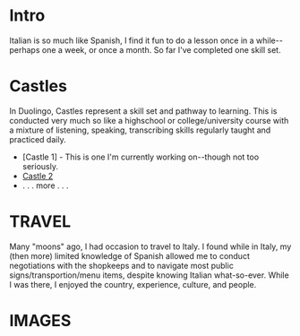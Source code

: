 # Intro
Italian is so much like Spanish, I find it fun to do a lesson once in a while--perhaps one a week, or once a month.  So far I've completed one skill set. 

# Castles 
In Duolingo, Castles represent a skill set and pathway to learning.  This is conducted very much so like a highschool or college/university course with a mixture of listening, speaking, transcribing skills regularly taught and practiced daily. 
<br>
* [Castle 1] - This is one I'm currently working on--though not too seriously. 
* [Castle 2](https://github.com/EO4wellness/T-I-L/tree/main/polyglot/italiano/castle-2/README.md)
* . . . more . . . 

# TRAVEL 
Many "moons" ago, I had occasion to travel to Italy.  I found while in Italy, my (then more) limited knowledge of Spanish allowed me to conduct negotiations with the shopkeeps and to navigate most public signs/transportion/menu items, despite knowing Italian what-so-ever.  While I was there, I enjoyed the country, experience, culture, and people.  <br>

# IMAGES
